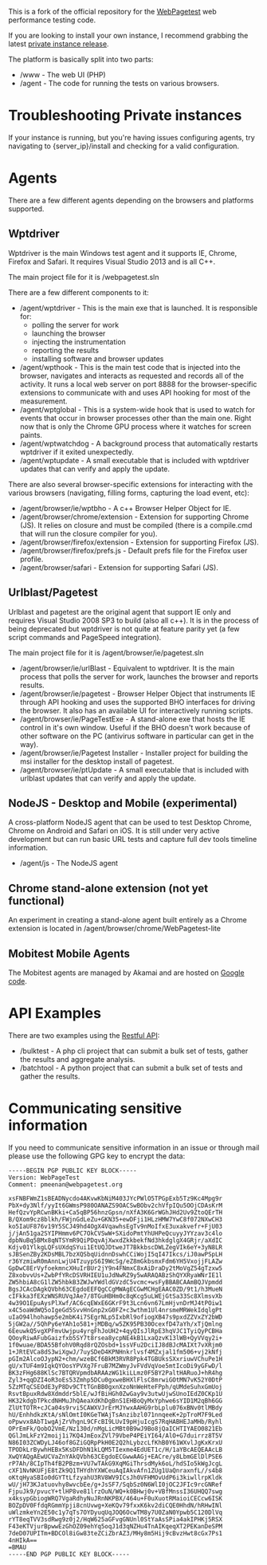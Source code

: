 This is a fork of the official repository for the [WebPagetest](http://www.webpagetest.org/) web performance testing code.

If you are looking to install your own instance, I recommend grabbing the latest [private instance release](https://sites.google.com/a/webpagetest.org/docs/private-instances).

The platform is basically split into two parts:

* /www - The web UI (PHP)
* /agent - The code for running the tests on various browsers.

# Troubleshooting Private instances
If your instance is running, but you're having issues configuring agents, try navigating to {server_ip}/install and checking for a valid configuration.

# Agents
There are a few different agents depending on the browsers and platforms supported.

## Wptdriver
Wptdriver is the main Windows test agent and it supports IE, Chrome, Firefox and Safari.  It requires Visual Studio 2013 and is all C++.

The main project file for it is /webpagetest.sln

There are a few different components to it:

* /agent/wptdriver - This is the main exe that is launched.  It is responsible for:
    + polling the server for work
    + launching the browser
    + injecting the instrumentation
    + reporting the results
    + installing software and browser updates
* /agent/wpthook - This is the main test code that is injected into the browser, navigates and interacts as requested and records all of the activity.  It runs a local web server on port 8888 for the browser-specific extensions to communicate with and uses API hooking for most of the measurement.
* /agent/wptglobal - This is a system-wide hook that is used to watch for events that occur in browser processes other than the main one.  Right now that is only the Chrome GPU process where it watches for screen paints.
* /agent/wptwatchdog - A background process that automatically restarts wptdriver if it exited unexpectedly.
* /agent/wptupdate - A small executable that is included with wptdriver updates that can verify and apply the update.

There are also several browser-specific extensions for interacting with the various browsers (navigating, filling forms, capturing the load event, etc):

* /agent/browser/ie/wptbho - A c++ Browser Helper Object for IE.
* /agent/browser/chrome/extension - Extension for supporting Chrome (JS).  It relies on closure and must be compiled (there is a compile.cmd that will run the closure compiler for you).
* /agent/browser/firefox/extension - Extension for supporting Firefox (JS).
* /agent/browser/firefox/prefs.js - Default prefs file for the Firefox user profile.
* /agent/browser/safari - Extension for supporting Safari (JS).

## Urlblast/Pagetest
Urlblast and pagetest are the original agent that support IE only and requires Visual Studio 2008 SP3 to build (also all c++).  It is in the process of being deprecated but wptdriver is not quite at feature parity yet (a few script commands and PageSpeed integration).

The main project file for it is /agent/browser/ie/pagetest.sln

* /agent/browser/ie/urlBlast - Equivalent to wptdriver.  It is the main process that polls the server for work, launches the browser and reports results.
* /agent/browser/ie/pagetest - Browser Helper Object that instruments IE through API hooking and uses the supported BHO interfaces for driving the browser.  It also has an available UI for interactively running scripts.
* /agent/browser/ie/PageTestExe - A stand-alone exe that hosts the IE control in it's own window.  Useful if the BHO doesn't work because of other software on the PC (antivirus software in particular can get in the way).
* /agent/browser/ie/Pagetest Installer - Installer project for building the msi installer for the desktop install of pagetest.
* /agent/browser/ie/ptUpdate - A small executable that is included with urlblast updates that can verify and apply the update.

## NodeJS - Desktop and Mobile (experimental)
A cross-platform NodeJS agent that can be used to test Desktop Chrome, Chrome on Android and Safari on iOS.  It is still under very active development but can run basic URL tests and capture full dev tools timeline information.

* /agent/js - The NodeJS agent

## Chrome stand-alone extension (not yet functional)
An experiment in creating a stand-alone agent built entirely as a Chrome extension is located in /agent/browser/chrome/WebPagetest-lite

## Mobitest Mobile Agents
The Mobitest agents are managed by Akamai and are hosted on [Google code](https://code.google.com/p/mobitest-agent/).

# API Examples
There are two examples using the [Restful API](https://sites.google.com/a/webpagetest.org/docs/advanced-features/webpagetest-restful-apis):

* /bulktest - A php cli project that can submit a bulk set of tests, gather the results and aggregate analysis.
* /batchtool - A python project that can submit a bulk set of tests and gather the results.

# Communicating sensitive information

If you need to communicate sensitive information in an issue or through mail please use the following GPG key to encrypt the data:

```
-----BEGIN PGP PUBLIC KEY BLOCK-----
Version: WebPageTest
Comment: pmeenan@webpagetest.org

xsFNBFWmZ1sBEADNycdo4AKvwKbNiM403JYcPWlO5TPGpExb5Tz9Kc4Mpg9r
PbX+dy3Nlf/yyIt6GWmsP980OANAZS9OACSwBObv2chVfpIQu5OOjCDAsKrM
HefQzvYpRCwnBKki+Ca5qBP56hnzGpsn/nXfA3K6GrWGhJHd2Uv9ZtoQErTH
B/QXom9cz8blkh/FWjnGdLeZu+GKN35+ewDFji1HLzHMW7YwC8f072NXwCH3
ko5IaUF876v19Y5SCJ49hd4OgX4VqawhsEgTv9nMoIfxE3uxakvefr+FjU03
j/jAn51ga2SYIPHmmv6PC7OkCVSwW+SXidoPmtYhUHPeQcuyyJYYzav3c4lo
dpbNuBq5BMx8qNTSYmR9QiPDqvAjXwxdZkkbekfNd3hkdglgX4GRjr/aXdIC
Kdjv01YlkgLQFsUXdqSYui1EtUQJDtweJT7BkkbscDWLZegVIk6eY+3yN8LR
sJBSenZBy2KDsMBL7bzXQSbqUidnnDswhCCiWojI5qI47Ikcs/iJ0awPSpLH
r36YzmiwR0mAnnLwjU4TzuypS6I9WcSg/eZ8mGkbsmxFdm6YH5VxojjFLAZw
GpDwC8ErVyfoekmncXHuIrBUr2jY9n4FNmxC8xAiDraDy2tMoVgZ54gTzxw5
Z8xobvvUs+ZwbPfYRcDSVRHIEU1uJdNwRZ9y5wARAQABzShQYXRyaWNrIE1l
ZW5hbiA8cG1lZW5hbkB3ZWJwYWdldGVzdC5vcmc+wsFyBBABCAAmBQJVpmdd
BgsJCAcDAgkQVbh63CEgdoEEFQgCCgMWAgECGwMCHgEAAC0ZD/9t1/h3MueN
cIFkka3fEXzWNSRUVqJAe7/8TGuHBHm0c8qKcg5uLWEjGtSa33Sc8XlmsvXb
4w39O1EpuAysPlXwf/AC6cqEWxE6GKrF9t3Lcn6vn67LmHjvnDrMJ4tPOiw1
x4C5oaWdWQ5oIgeGd5SvvHnGnp2xG0FZ+c3wthm1Ul4nrsmeMRWekIdqlgPt
uIaO94lhohawp5e2mbK4i7SEgrNLp5IxbRl9ofiogXB47s9pxdZZVxZY2bWD
5jGW2a//5QhPy6eYAh1o581+jMDBq/w5ZK95PB30OcexfD47aYh/xTjQmlng
6EeuwkQ5vgXPFmvUwjpu4yrgFhJoUH2+4qyQIsJlRpE3hqVJC1TyiQyPCBHa
QOoyRiwAFubGaizfxb5SY7t8rsea8ycpNE4kB1LxaQzvK13lWB+QyVVqy2i+
1f0wuae/BDA55BfohV0Rqd8rQZOsbd+1ssVFu2DciIJ8dBJcMAIXt7vXRjm0
1+JRtEVCa8dS3wiXgwJ/7uySDeD4KPNHnkrlvsf4MZxjal1fm506+vj2kNfj
pGIm2AlcoOJypN2+chm/wzeBCf6BkM3RVR8Ppk4TGBUksSXxriuwVChuPe1H
gU/xTUF4m9IqkQYOosYPVXg7FruB7MZWmyJvFVdVqVoe5mtIcoDi9yGFwD/l
BK3zFHg688KlSc7BTQRVpmdbARAAzWG1kiLLmz0F5BY2PaltHARuoJ+hR4hg
Zyl3+qqDZI4oR3oEs53Zmhp5DCu0gxweBHXlFlsC8mrwiGOtMN7vK52Y0DtP
5ZzMTqCSEOdE3yP8Dv9CTtTGnBB0gxnXzoNnWeHteFPph/qUMdeSuhxGmUoj
RsvtBpuxRdw8Xdmddr5blE/wJfBiHGh0ZwGay9v3utwUjwSUnoIEdZ0CKp1U
HK32kdgbTPkcdNHMuJhQAeaXdKhDgBnS1EHBoQyMxYphwe6sYID1M2qBh6GG
ZlUtTOTR+cJCa04s9rvi5CAWXVJrErMJYwxAAHG9rbLplu076xBNv0tlMBdy
hU/EnhhdkzKtA/sNlOmtI0KGeTWAjTsAnzibzl071nnqeeK+2pTroM7F9Led
oPpwvx8AbT1wgAjZrVhgnL9CFcBI9LUvI9pHjuIcgS7RqHABHEJaMHb/Ryhl
OPrEmFk/QobO2VmE/Nz130d/nMgLicMBt0B9wJ9Bo8jQaICHTIYAEO0821Eb
QGlJmLkFzY2moij1i7KQ4JmEoxZVl79VbeP4PEiYI64/AlO+G7duirrz8T5V
N86I03ZCWDyLJ46of8GZiGQRpPkH0E2Q2hLybzcLfKhB0Y61WXvlJgKxKrxU
TPODkLrBywhHEBx5KsDFDhN1kLQM5TIexme4EdUET1c/H/1aYBcAEQEAAcLB
XwQYAQgAEwUCVaZnYAkQVbh63CEgdoECGwwAAGj+EACre/y8LbmGElDlPSE6
rP7Ah/8CIpTh4fB2PBzm+VU7wTAkG9XqMGiThrsdMyk6oL/hdSIo5kWgJcgL
cXF1NvNKUFjE8tZk9Q1THYdhYXWCeuAqIAkvAfn1ZUg1UaQnraxnfL//s4b8
oKtqHyaSBIo0dGYTtLfzyahU3RV8WV9ICsJh0VFHMOvUdP6i3kiwllrpKldk
wU/jH73KJatuovhy8wvcbEe/g+JsSF7/SqbSz0N6WlI0jOC2JFIc9rcGNRef
FjpuJk9/pvucY+tlHP8ve81lrzOuN/WQ+k0BHwj0v+VBfMnssI36UHQQ7swg
x4ksypGbiogWRQ7VgaRdhyNuJRnNKPBX/464u+F0uXuotRMaioiCECcw6ISK
BOZpDV0FfdqRGmmYpji8cnUvwg+XeKQv79fxxK6kv2diCQE0HhdN/hRHwINl
uWlzmkeYn2E50c1y7qTs7OYDyuqUqJOQ6OcwTM8y7U0ZaN0Ypwb5C120DlVq
rYT8eqTVV3sdRwg9z0j2/HqW625aGFvgGNUnl0StYaAsSPia4akIPHKj5RSX
F43eKTVjurBpwwEzGhOZ09ehYq5oqJ1d3qNZHu4TnAIKqeqXT2PEKanDeSPM
7deD07UPITm+BDCOl8iGw83teZCiZbrAZ3/MHy8m5Hij9cBvzHwt8cGx7Ps1
4nHIkA==
=BMAU
-----END PGP PUBLIC KEY BLOCK-----
```
